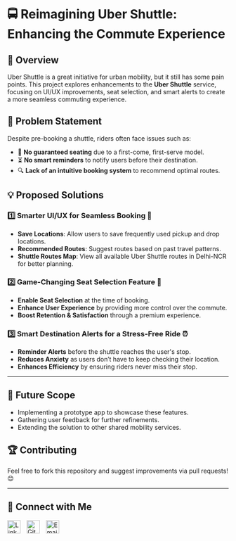 # 🚍 Reimagining Uber Shuttle: Enhancing the Commute Experience

## 📌 Overview
Uber Shuttle is a great initiative for urban mobility, but it still has some pain points. This project explores enhancements to the **Uber Shuttle** service, focusing on UI/UX improvements, seat selection, and smart alerts to create a more seamless commuting experience.

## 🤔 Problem Statement
Despite pre-booking a shuttle, riders often face issues such as:
- 🚏 **No guaranteed seating** due to a first-come, first-serve model.
- ⏳ **No smart reminders** to notify users before their destination.
- 🔍 **Lack of an intuitive booking system** to recommend optimal routes.

## 💡 Proposed Solutions

### 1️⃣ Smarter UI/UX for Seamless Booking 📲
- **Save Locations**: Allow users to save frequently used pickup and drop locations.
- **Recommended Routes**: Suggest routes based on past travel patterns.
- **Shuttle Routes Map**: View all available Uber Shuttle routes in Delhi-NCR for better planning.

### 2️⃣ Game-Changing Seat Selection Feature 💺
- **Enable Seat Selection** at the time of booking.
- **Enhance User Experience** by providing more control over the commute.
- **Boost Retention & Satisfaction** through a premium experience.

### 3️⃣ Smart Destination Alerts for a Stress-Free Ride ⏰
- **Reminder Alerts** before the shuttle reaches the user's stop.
- **Reduces Anxiety** as users don’t have to keep checking their location.
- **Enhances Efficiency** by ensuring riders never miss their stop.
---
## 🚀 Future Scope
- Implementing a prototype app to showcase these features.
- Gathering user feedback for further refinements.
- Extending the solution to other shared mobility services.

## 🏆 Contributing
Feel free to fork this repository and suggest improvements via pull requests! 😊

---
## 🤝 Connect with Me

[<img src="https://cdn.jsdelivr.net/npm/simple-icons@v4/icons/linkedin.svg" alt="LinkedIn" width="30" style="margin-right:10px;">](https://www.linkedin.com/in/vishesh-kumar-53b553346/)
[<img src="https://cdn.jsdelivr.net/npm/simple-icons@v4/icons/github.svg" alt="GitHub" width="30" style="margin-right:10px;">](https://github.com/Visheshkumar11)
[<img src="https://cdn.jsdelivr.net/npm/simple-icons@v4/icons/gmail.svg" alt="Email" width="30" style="margin-right:10px;">](mailto:vishesh.kumar.ug21@nsut.ac.in)

